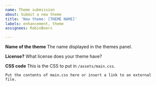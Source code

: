```yaml
---
name: Theme submission
about: Submit a new theme
title: 'New theme: [THEME NAME]'
labels: enhancement, theme
assignees: RobinBoers

---
```


**Name of the theme**
The name displayed in the themes panel.

**License?**
What license does your theme have?

**CSS code**
This is the CSS to put in `/assets/main.css`.

```
Put the contents of main.css here or insert a link to an external file.
```
